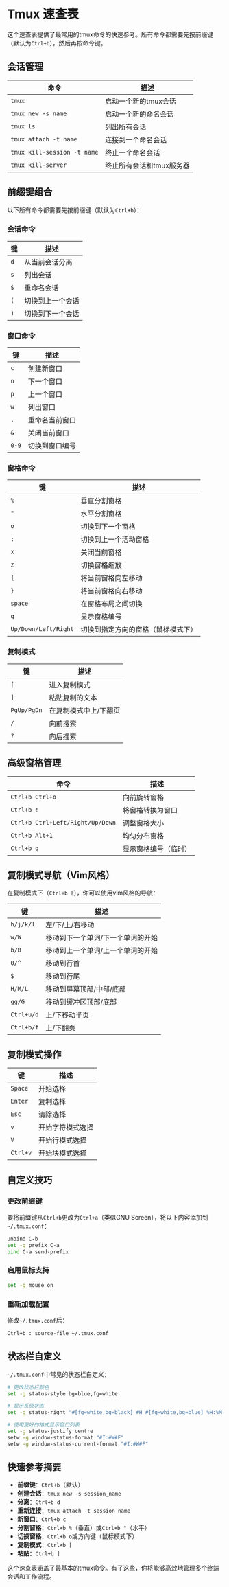 # Tmux 速查表

<Validator lang="zh-hans" :platform-list="['Ubuntu 22.04','Debian 11.6','CentOS 7.9','MacOS 13.2']" date="2023-05-01" />

这个速查表提供了最常用的tmux命令的快速参考。所有命令都需要先按前缀键（默认为`Ctrl+b`），然后再按命令键。

## 会话管理

| 命令 | 描述 |
|---------|-------------|
| `tmux` | 启动一个新的tmux会话 |
| `tmux new -s name` | 启动一个新的命名会话 |
| `tmux ls` | 列出所有会话 |
| `tmux attach -t name` | 连接到一个命名会话 |
| `tmux kill-session -t name` | 终止一个命名会话 |
| `tmux kill-server` | 终止所有会话和tmux服务器 |

## 前缀键组合

以下所有命令都需要先按前缀键（默认为`Ctrl+b`）：

### 会话命令
| 键 | 描述 |
|-----|-------------|
| `d` | 从当前会话分离 |
| `s` | 列出会话 |
| `$` | 重命名会话 |
| `(` | 切换到上一个会话 |
| `)` | 切换到下一个会话 |

### 窗口命令
| 键 | 描述 |
|-----|-------------|
| `c` | 创建新窗口 |
| `n` | 下一个窗口 |
| `p` | 上一个窗口 |
| `w` | 列出窗口 |
| `,` | 重命名当前窗口 |
| `&` | 关闭当前窗口 |
| `0-9` | 切换到窗口编号 |

### 窗格命令
| 键 | 描述 |
|-----|-------------|
| `%` | 垂直分割窗格 |
| `"` | 水平分割窗格 |
| `o` | 切换到下一个窗格 |
| `;` | 切换到上一个活动窗格 |
| `x` | 关闭当前窗格 |
| `z` | 切换窗格缩放 |
| `{` | 将当前窗格向左移动 |
| `}` | 将当前窗格向右移动 |
| `space` | 在窗格布局之间切换 |
| `q` | 显示窗格编号 |
| `Up/Down/Left/Right` | 切换到指定方向的窗格（鼠标模式下） |

### 复制模式
| 键 | 描述 |
|-----|-------------|
| `[` | 进入复制模式 |
| `]` | 粘贴复制的文本 |
| `PgUp/PgDn` | 在复制模式中上/下翻页 |
| `/` | 向前搜索 |
| `?` | 向后搜索 |

## 高级窗格管理

| 命令 | 描述 |
|---------|-------------|
| `Ctrl+b Ctrl+o` | 向前旋转窗格 |
| `Ctrl+b !` | 将窗格转换为窗口 |
| `Ctrl+b Ctrl+Left/Right/Up/Down` | 调整窗格大小 |
| `Ctrl+b Alt+1` | 均匀分布窗格 |
| `Ctrl+b q` | 显示窗格编号（临时） |

## 复制模式导航（Vim风格）

在复制模式下（`Ctrl+b [`），你可以使用vim风格的导航：

| 键 | 描述 |
|-----|-------------|
| `h/j/k/l` | 左/下/上/右移动 |
| `w/W` | 移动到下一个单词/下一个单词的开始 |
| `b/B` | 移动到上一个单词/上一个单词的开始 |
| `0/^` | 移动到行首 |
| `$` | 移动到行尾 |
| `H/M/L` | 移动到屏幕顶部/中部/底部 |
| `gg/G` | 移动到缓冲区顶部/底部 |
| `Ctrl+u/d` | 上/下移动半页 |
| `Ctrl+b/f` | 上/下翻页 |

## 复制模式操作

| 键 | 描述 |
|-----|-------------|
| `Space` | 开始选择 |
| `Enter` | 复制选择 |
| `Esc` | 清除选择 |
| `v` | 开始字符模式选择 |
| `V` | 开始行模式选择 |
| `Ctrl+v` | 开始块模式选择 |

## 自定义技巧

### 更改前缀键
要将前缀键从`Ctrl+b`更改为`Ctrl+a`（类似GNU Screen），将以下内容添加到`~/.tmux.conf`：
```bash
unbind C-b
set -g prefix C-a
bind C-a send-prefix
```

### 启用鼠标支持
```bash
set -g mouse on
```

### 重新加载配置
修改`~/.tmux.conf`后：
```sh
Ctrl+b : source-file ~/.tmux.conf
```

## 状态栏自定义

`~/.tmux.conf`中常见的状态栏自定义：

```bash
# 更改状态栏颜色
set -g status-style bg=blue,fg=white

# 显示系统状态
set -g status-right "#[fg=white,bg=black] #H #[fg=white,bg=blue] %H:%M %d-%b-%y "

# 使用更好的格式显示窗口列表
set -g status-justify centre
setw -g window-status-format "#I:#W#F"
setw -g window-status-current-format "#I:#W#F"
```

## 快速参考摘要

- **前缀键**：`Ctrl+b`（默认）
- **创建会话**：`tmux new -s session_name`
- **分离**：`Ctrl+b d`
- **重新连接**：`tmux attach -t session_name`
- **新窗口**：`Ctrl+b c`
- **分割窗格**：`Ctrl+b %`（垂直）或`Ctrl+b "`（水平）
- **切换窗格**：`Ctrl+b o`或方向键（鼠标模式下）
- **复制模式**：`Ctrl+b [`
- **粘贴**：`Ctrl+b ]`

这个速查表涵盖了最基本的tmux命令。有了这些，你将能够高效地管理多个终端会话和工作流程。